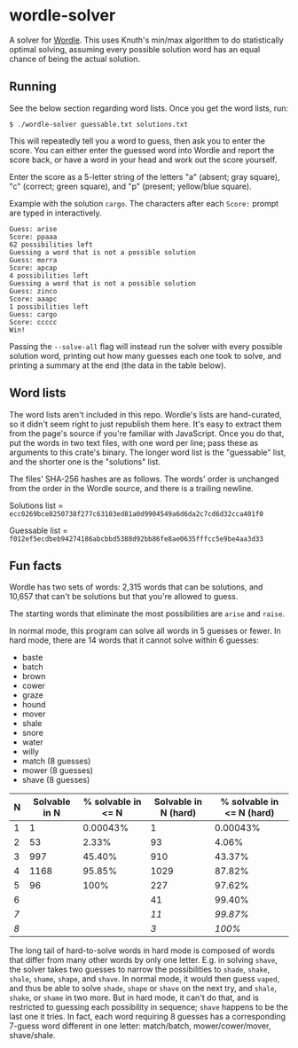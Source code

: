 # wordle-solver

A solver for [Wordle](https://www.powerlanguage.co.uk/wordle/). This uses
Knuth's min/max algorithm to do statistically optimal solving, assuming every
possible solution word has an equal chance of being the actual solution.

## Running

See the below section regarding word lists. Once you get the word lists, run:

```
$ ./wordle-solver guessable.txt solutions.txt
```

This will repeatedly tell you a word to guess, then ask you to enter the score.
You can either enter the guessed word into Wordle and report the score back, or
have a word in your head and work out the score yourself.

Enter the score as a 5-letter string of the letters "a" (absent; gray square),
"c" (correct; green square), and "p" (present; yellow/blue square).

Example with the solution `cargo`. The characters after each `Score:` prompt are
typed in interactively.

```
Guess: arise
Score: ppaaa
62 possibilities left
Guessing a word that is not a possible solution
Guess: morra
Score: apcap
4 possibilities left
Guessing a word that is not a possible solution
Guess: zinco
Score: aaapc
1 possibilities left
Guess: cargo
Score: ccccc
Win!
```

Passing the `--solve-all` flag will instead run the solver with every possible
solution word, printing out how many guesses each one took to solve, and
printing a summary at the end (the data in the table below).

## Word lists

The word lists aren't included in this repo. Wordle's lists are hand-curated, so
it didn't seem right to just republish them here. It's easy to extract them from
the page's source if you're familiar with JavaScript. Once you do that, put the
words in two text files, with one word per line; pass these as arguments to this
crate's binary. The longer word list is the "guessable" list, and the shorter
one is the "solutions" list.

The files' SHA-256 hashes are as follows. The words' order is unchanged from the
order in the Wordle source, and there is a trailing newline.

Solutions list =
`ecc0269bce8250738f277c63103ed81a0d9904549a6d6da2c7cd6d32cca401f0`

Guessable list =
`f012ef5ecdbeb94274186abcbbd5388d92bb86fe8ae0635fffcc5e9be4aa3d33`

## Fun facts

Wordle has two sets of words: 2,315 words that can be solutions, and 10,657 that
can't be solutions but that you're allowed to guess.

The starting words that eliminate the most possibilities are `arise` and
`raise`.

In normal mode, this program can solve all words in 5 guesses or fewer. In hard
mode, there are 14 words that it cannot solve within 6 guesses:

- baste
- batch
- brown
- cower
- graze
- hound
- mover
- shale
- snore
- water
- willy
- match (8 guesses)
- mower (8 guesses)
- shave (8 guesses)

| N   | Solvable in N | % solvable in <= N | Solvable in N (hard) | % solvable in <= N (hard) |
| --- | ------------- | ------------------ | -------------------- | ------------------------- |
| 1   | 1             | 0.00043%           | 1                    | 0.00043%                  |
| 2   | 53            | 2.33%              | 93                   | 4.06%                     |
| 3   | 997           | 45.40%             | 910                  | 43.37%                    |
| 4   | 1168          | 95.85%             | 1029                 | 87.82%                    |
| 5   | 96            | 100%               | 227                  | 97.62%                    |
| 6   |               |                    | 41                   | 99.40%                    |
| _7_ |               |                    | _11_                 | _99.87%_                  |
| _8_ |               |                    | _3_                  | _100%_                    |

The long tail of hard-to-solve words in hard mode is composed of words that
differ from many other words by only one letter. E.g. in solving `shave`, the
solver takes two guesses to narrow the possibilities to `shade`, `shake`,
`shale`, `shame`, `shape`, and `shave`. In normal mode, it would then guess
`vaped`, and thus be able to solve `shade`, `shape` or `shave` on the next try,
and `shale`, `shake`, or `shame` in two more. But in hard mode, it can't do
that, and is restricted to guessing each possibility in sequence; `shave`
happens to be the last one it tries. In fact, each word requiring 8 guesses has
a corresponding 7-guess word different in one letter: match/batch,
mower/cower/mover, shave/shale.
